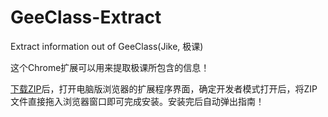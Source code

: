 # GeeClass-Extract
Extract information out of GeeClass(Jike, 极课)

这个Chrome扩展可以用来提取极课所包含的信息！

[下载ZIP](https://github.com/SkyFuInMC/GeeClass-Extract/archive/master.zip)后，打开电脑版浏览器的扩展程序界面，确定开发者模式打开后，将ZIP文件直接拖入浏览器窗口即可完成安装。安装完后自动弹出指南！

